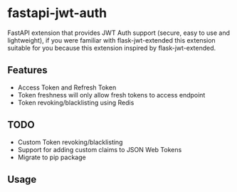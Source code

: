 # fastapi-jwt-auth
FastAPI extension that provides JWT Auth support (secure, easy to use and lightweight), if you were familiar with flask-jwt-extended this extension suitable for you because this extension inspired by flask-jwt-extended.

## Features
<ul>
  <li>Access Token and Refresh Token</li>
  <li>Token freshness will only allow fresh tokens to access endpoint</li>
  <li>Token revoking/blacklisting using Redis</li>
</ul>

## TODO
<ul>
  <li>Custom Token revoking/blacklisting</li>
  <li>Support for adding custom claims to JSON Web Tokens</li>
  <li>Migrate to pip package</li>
</ul>

## Usage
